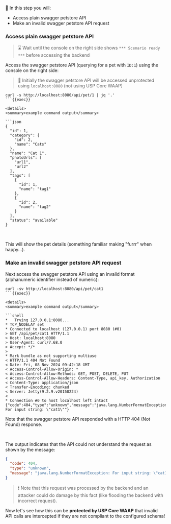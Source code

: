 &#127919; In this step you will:

* Access plain swagger petstore API
* Make an invalid swagger petstore API request

### Access plain swagger petstore API

> &#8987; Wait until the console on the right side shows `*** Scenario ready ***` before accessing the backend

Access the swagger petstore API (querying for a pet with `ID:1`) using the console on the right side:

> &#128270; Initially the swagger petstore API will be accessed unprotected using `localhost:8080` (not using USP Core WAAP)

```shell
curl -s http://localhost:8080/api/pet/1 | jq '.'
```{{exec}}

<details>
<summary>example command output</summary>

```json
{
  "id": 1,
  "category": {
    "id": 2,
    "name": "Cats"
  },
  "name": "Cat 1",
  "photoUrls": [
    "url1",
    "url2"
  ],
  "tags": [
    {
      "id": 1,
      "name": "tag1"
    },
    {
      "id": 2,
      "name": "tag2"
    }
  ],
  "status": "available"
}
```

</details>
<br />

This will show the pet details (something familiar making "furrr" when happy...).

### Make an invalid swagger petstore API request

Next access the swagger petstore API using an invalid format (alphanumeric identifier instead of numeric):

```shell
curl -sv http://localhost:8080/api/pet/cat1
```{{exec}}

<details>
<summary>example command output</summary>

```shell
*   Trying 127.0.0.1:8080...
* TCP_NODELAY set
* Connected to localhost (127.0.0.1) port 8080 (#0)
> GET /api/pet/cat1 HTTP/1.1
> Host: localhost:8080
> User-Agent: curl/7.68.0
> Accept: */*
>
* Mark bundle as not supporting multiuse
< HTTP/1.1 404 Not Found
< Date: Fri, 08 Nov 2024 09:42:18 GMT
< Access-Control-Allow-Origin: *
< Access-Control-Allow-Methods: GET, POST, DELETE, PUT
< Access-Control-Allow-Headers: Content-Type, api_key, Authorization
< Content-Type: application/json
< Transfer-Encoding: chunked
< Server: Jetty(9.2.9.v20150224)
<
* Connection #0 to host localhost left intact
{"code":404,"type":"unknown","message":"java.lang.NumberFormatException: For input string: \"cat1\""}
```

Note that the swagger petstore API responded with a HTTP 404 (Not Found) response.
</details>
<br />

The output indicates that the API could not understand the request as shown by the message:

```json
{
  "code": 404,
  "type": "unknown",
  "message": "java.lang.NumberFormatException: For input string: \"cat1\""
}
```

> &#10071; Note that this request was processed by the backend and an attacker could do damage by this fact (like flooding the backend with incorrect request).

Now let's see how this can be **protected by USP Core WAAP** that invalid API calls are intercepted if they are not compliant to the configured schema!
